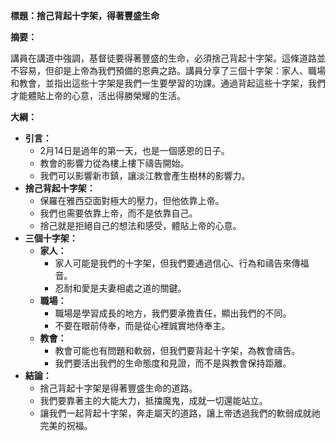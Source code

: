 **標題：捨己背起十字架，得著豐盛生命**

**摘要：**

講員在講道中強調，基督徒要得著豐盛的生命，必須捨己背起十字架。這條道路並不容易，但卻是上帝為我們預備的恩典之路。講員分享了三個十字架：家人、職場和教會，並指出這些十字架是我們一生要學習的功課。通過背起這些十字架，我們才能體貼上帝的心意，活出得勝榮耀的生活。

**大綱：**

* **引言：**
    * 2月14日是過年的第一天，也是一個感恩的日子。
    * 教會的影響力從為樓上樓下禱告開始。
    * 我們可以影響新市鎮，讓淡江教會產生樹林的影響力。
* **捨己背起十字架：**
    * 保羅在雅西亞面對極大的壓力，但他依靠上帝。
    * 我們也需要依靠上帝，而不是依靠自己。
    * 捨己就是拒絕自己的想法和感受，體貼上帝的心意。
* **三個十字架：**
    * **家人：**
        * 家人可能是我們的十字架，但我們要通過信心、行為和禱告來傳福音。
        * 忍耐和愛是夫妻相處之道的關鍵。
    * **職場：**
        * 職場是學習成長的地方，我們要承擔責任，顯出我們的不同。
        * 不要在眼前侍奉，而是從心裡誠實地侍奉主。
    * **教會：**
        * 教會可能也有問題和軟弱，但我們要背起十字架，為教會禱告。
        * 我們要活出我們的生命態度和見證，而不是與教會保持距離。
* **結論：**
    * 捨己背起十字架是得著豐盛生命的道路。
    * 我們要靠著主的大能大力，抵擋魔鬼，成就一切還能站立。
    * 讓我們一起背起十字架，奔走屬天的道路，讓上帝透過我們的軟弱成就祂完美的祝福。